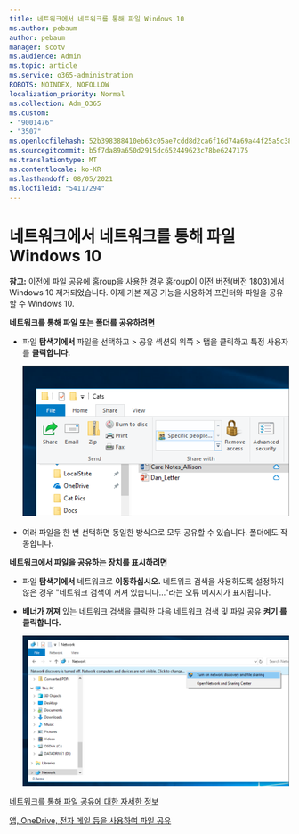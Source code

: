 ```yaml
---
title: 네트워크에서 네트워크를 통해 파일 Windows 10
ms.author: pebaum
author: pebaum
manager: scotv
ms.audience: Admin
ms.topic: article
ms.service: o365-administration
ROBOTS: NOINDEX, NOFOLLOW
localization_priority: Normal
ms.collection: Adm_O365
ms.custom:
- "9001476"
- "3507"
ms.openlocfilehash: 52b398388410eb63c05ae7cdd8d2ca6f16d74a69a44f25a5c38e95bf163e9e02
ms.sourcegitcommit: b5f7da89a650d2915dc652449623c78be6247175
ms.translationtype: MT
ms.contentlocale: ko-KR
ms.lasthandoff: 08/05/2021
ms.locfileid: "54117294"
---
```

# <a name="file-sharing-over-a-network-in-windows-10"></a>네트워크에서 네트워크를 통해 파일 Windows 10

**참고:** 이전에 파일 공유에 홈roup을 사용한 경우 홈roup이 이전 버전(버전 1803)에서 Windows 10 제거되었습니다. 이제 기본 제공 기능을 사용하여 프린터와 파일을 공유할 수 Windows 10.

**네트워크를 통해 파일 또는 폴더를 공유하려면**

- 파일 **탐색기에서** 파일을 선택하고 > 공유  섹션의 위쪽 > 탭을  클릭하고 특정 사용자 를 **클릭합니다.**

    ![특정 사용자와 파일을 공유합니다.](media/share-with-specific-people.png)
          
- 여러 파일을 한 번 선택하면 동일한 방식으로 모두 공유할 수 있습니다. 폴더에도 작동합니다.

**네트워크에서 파일을 공유하는 장치를 표시하려면**

- 파일 **탐색기에서** 네트워크로 **이동하십시오.** 네트워크 검색을 사용하도록 설정하지 않은 경우 "네트워크 검색이 꺼져 있습니다..."라는 오류 메시지가 표시됩니다.

- **배너가 꺼져** 있는 네트워크 검색을 클릭한 다음 네트워크 검색 및 파일 공유 **켜기 를 클릭합니다.**

    ![네트워크 검색 및 파일 공유를 켜야 합니다.](media/turn-on-network-discovery.png)

[네트워크를 통해 파일 공유에 대한 자세한 정보](https://support.microsoft.com/help/4092694/windows-10-file-sharing-over-a-network)

[앱, OneDrive, 전자 메일 등을 사용하여 파일 공유](https://support.microsoft.com/help/4027674/windows-10-share-files-in-file-explorer)
